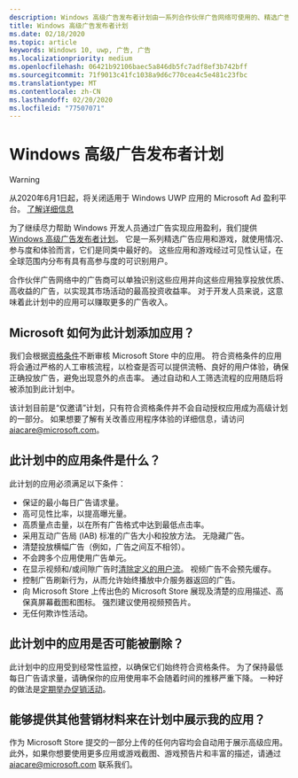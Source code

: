 ```yaml
---
description: Windows 高级广告发布者计划由一系列合作伙伴广告网络可使用的、精选广告应用和优质、高收益广告组成。 就使用情况、参与度和体验而言，此计划中的应用是同类中最好的。
title: Windows 高级广告发布者计划
ms.date: 02/18/2020
ms.topic: article
keywords: Windows 10, uwp, 广告, 广告
ms.localizationpriority: medium
ms.openlocfilehash: 06421b92106baec5a846db5fc7adf8ef3b742bff
ms.sourcegitcommit: 71f9013c41fc1038a9d6c770cea4c5e481c23fbc
ms.translationtype: MT
ms.contentlocale: zh-CN
ms.lasthandoff: 02/20/2020
ms.locfileid: "77507071"
---
```

# <a name="windows-premium-ads-publishers-program"></a>Windows 高级广告发布者计划

>[!WARNING]
> 从2020年6月1日起，将关闭适用于 Windows UWP 应用的 Microsoft Ad 盈利平台。 [了解详细信息](https://social.msdn.microsoft.com/Forums/windowsapps/en-US/db8d44cb-1381-47f7-94d3-c6ded3fea36f/microsoft-ad-monetization-platform-shutting-down-june-1st?forum=aiamgr)

为了继续尽力帮助 Windows 开发人员通过广告实现应用盈利，我们提供 [Windows 高级广告发布者计划](https://www.windowspremiumapps.com)。 它是一系列精选广告应用和游戏，就使用情况、参与度和体验而言，它们是同类中最好的。 这些应用和游戏经过可见性认证，在全球范围内分布有具有高参与度的可识别用户。

合作伙伴广告网络中的广告商可以单独识别这些应用并向这些应用独享投放优质、高收益的广告，以实现其市场活动的最高投资收益率。 对于开发人员来说，这意味着此计划中的应用可以赚取更多的广告收入。

## <a name="how-does-microsoft-add-apps-to-this-program"></a>Microsoft 如何为此计划添加应用？ 

我们会根据[资格条件](#what-are-the-criteria-for-apps-in-the-program)不断审核 Microsoft Store 中的应用。 符合资格条件的应用将会通过严格的人工审核流程，以检查是否可以提供流畅、良好的用户体验，确保正确投放广告，避免出现意外的点击率。 通过自动和人工筛选流程的应用随后将被添加到此计划中。

该计划目前是“仅邀请”计划，只有符合资格条件并不会自动授权应用成为高级计划的一部分。 如果想要了解有关改善应用程序体验的详细信息，请访问 aiacare@microsoft.com。

## <a name="what-are-the-criteria-for-apps-in-the-program"></a>此计划中的应用条件是什么？

此计划的应用必须满足以下条件：

* 保证的最小每日广告请求量。 
* 高可见性比率，以提高曝光量。 
* 高质量点击量，以在所有广告格式中达到最低点击率。 
* 采用互动广告局 (IAB) 标准的广告大小和投放方法。 无隐藏广告。
* 清楚投放横幅广告（例如，广告之间互不相邻）。
* 不会跨多个应用使用广告单元。
* 在显示视频和/或间隙广告时[清除定义的用户流](https://blogs.windows.com/buildingapps/2017/08/31/best-practices-using-video-ads-windows-apps/)。 视频广告不会预先缓存。 
* 控制广告刷新行为，从而允许始终播放中介服务器返回的广告。
* 向 Microsoft Store 上传出色的 Microsoft Store 展现及清楚的应用描述、高保真屏幕截图和图标。 强烈建议使用视频预告片。
* 无任何欺诈性活动。

## <a name="can-apps-get-removed-from-the-program"></a>此计划中的应用是否可能被删除？

此计划中的应用受到经常性监控，以确保它们始终符合资格条件。 为了保持最低每日广告请求量，请确保你的应用使用率不会随着时间的推移严重下降。 一种好的做法是[定期举办促销活动](https://developer.microsoft.com/store/promote-your-apps)。

## <a name="can-i-provide-additional-marketing-material-to-showcase-my-app-in-the-program"></a>能够提供其他营销材料来在计划中展示我的应用？ 

作为 Microsoft Store 提交的一部分上传的任何内容均会自动用于展示高级应用。 此外，如果你想要使用更多应用或游戏截图、游戏预告片和丰富的描述，请通过 aiacare@microsoft.com 联系我们。
